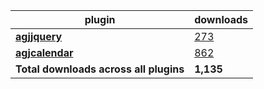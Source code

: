plugin|downloads
------|----------
[**agjjquery**](https://www.npmjs.com/package/agjjquery)|[273](https://www.npmjs.com/package/agjjquery)
[**agjcalendar**](https://www.npmjs.com/package/agjcalendar)|[862](https://www.npmjs.com/package/agjcalendar)
**Total downloads across all plugins**|**1,135**
